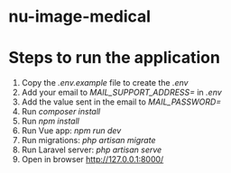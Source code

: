 # nu-image-medical

# Steps to run the application
1. Copy the *.env.example* file to create the *.env*
2. Add your email to *MAIL_SUPPORT_ADDRESS=* in *.env*
3. Add the value sent in the email to *MAIL_PASSWORD=*
4. Run *composer install*
5. Run *npm install*
6. Run Vue app: *npm run dev*
7. Run migrations: *php artisan migrate*
8. Run Laravel server: *php artisan serve*
9. Open in browser http://127.0.0.1:8000/